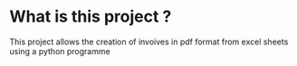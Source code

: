 # What is this project ?
This project allows the creation of invoives in pdf format from excel sheets using a python programme 